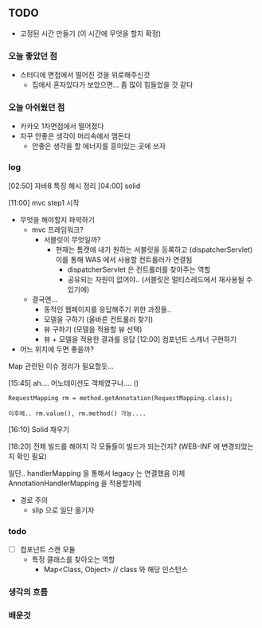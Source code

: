 ## TODO
- 고정된 시간 만들기 (이 시간에 무엇을 할지 확정)


    
### 오늘 좋았던 점
- 스터디에 면접에서 떨어진 것을 위로해주신것
    - 집에서 혼자있다가 보았으면... 좀 많이 힘들었을 것 같다


### 오늘 아쉬웠던 점
- 카카오 1차면접에서 떨어졌다
- 자꾸 안좋은 생각이 머리속에서 맴돈다
    - 안좋은 생각을 할 에너지를 흥미있는 곳에 쓰자

### log
[02:50] 자바8 특징
해시 정리
[04:00] solid

[11:00] mvc step1 시작
- 무엇을 해야할지 파악하기
    - mvc 프레임워크?
        - 서블릿이 무엇일까?
            - 현재는 톰캣에 내가 원하는 서블릿을 등록하고 (dispatcherServlet) 이를 통해 WAS 에서 사용할 컨트롤러가 연결됨
                - dispatcherServlet 은 컨트롤러를 찾아주는 역할
                - 공유되는 자원이 없어야.. (서블릿은 멀티스레드에서 재사용될 수 있기에)
    - 결국엔...
        - 동적인 웹페이지를 응답해주기 위한 과정들..
        - 모델을 구하기 (올바른 컨트롤러 찾기)
        - 뷰 구하기 (모델을 적용할 뷰 선택)
        - 뷰 + 모델을 적용한 결과를 응답
[12:00] 컴포넌트 스캐너 구현하기
- 어느 위치에 두면 좋을까?

Map 관련된 이슈 정리가 필요할듯...

[15:45]
ah.... 어노테이션도 객체였구나.... ()
```
RequestMapping rm = method.getAnnotation(RequestMapping.class);

이후에.. rm.value(), rm.method() 가능....
```

[16:10] Solid 채우기

[18:20]
전체 빌드를 해야지 각 모듈들이 빌드가 되는건지? (WEB-INF 에 변경되었는지 확인 필요)

일단.. handlerMapping 을 통해서 legacy 는 연결했음
이제 AnnotationHandlerMapping 을 적용할차례
- 경로 주의
    - slip 으로 일단 옮기자

### todo 
- [ ] 컴포넌트 스캔 모듈
    - 특정 클래스를 찾아오는 역할
        - Map<Class, Object> // class 와 해당 인스턴스


### 생각의 흐름



### 배운것
